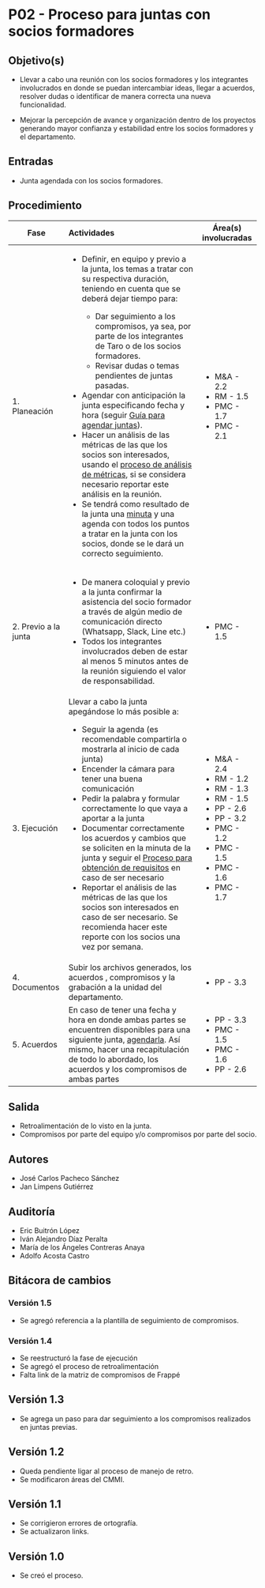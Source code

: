 # P02 - Proceso para juntas con socios formadores

## Objetivo(s)

- Llevar a cabo una reunión con los socios formadores y los integrantes involucrados en donde se puedan intercambiar
  ideas, llegar a acuerdos, resolver dudas o identificar de manera correcta una nueva funcionalidad.

- Mejorar la percepción de avance y organización dentro de los proyectos generando mayor confianza y estabilidad entre
  los socios formadores y el departamento.

## Entradas

- Junta agendada con los socios formadores.


## Procedimiento

| Fase |   Actividades   | Área(s) involucradas |
|------|:---------------|--------------------|
| 1. Planeación    | <ul align="left"><li>Definir, en equipo y previo a la junta, los temas a tratar con su respectiva duración, teniendo en cuenta que se deberá dejar tiempo para:</li><ul align="left"><li>Dar seguimiento a los compromisos, ya sea, por parte de los integrantes de Taro o de los socios formadores.</li><li>Revisar dudas o temas pendientes de juntas pasadas.</li></ul><li>Agendar con anticipación la junta especificando fecha y hora (seguir [Guía para agendar juntas](../guias/G01-guia-para-agendar-juntas)).</li><li>Hacer un análisis de las métricas de las que los socios son interesados, usando el <a href="https://taro-it.github.io/docs/procesos/P22-proceso-analisis-metricas">proceso de análisis de métricas</a>, si se considera necesario reportar este análisis en la reunión.</li><li>Se tendrá como resultado de la junta una [minuta](../plantillas/PL01-plantilla-para-minutas) y una agenda con todos los puntos a tratar en la junta con los socios, donde se le dará un correcto seguimiento.</li></ul> | <ul><li>M&A - 2.2</li><li>RM - 1.5</li><li>PMC - 1.7</li><li>PMC - 2.1</li></ul> |
| 2. Previo a la junta     | <ul><li>De manera coloquial y previo a la junta confirmar la asistencia del socio formador a través de algún medio de comunicación directo (Whatsapp, Slack, Line etc.)</li><li>Todos los integrantes involucrados deben de estar al menos 5 minutos antes de la reunión siguiendo el valor de responsabilidad.</li></ul> | <ul><li>PMC - 1.5</li></ul> |
| 3. Ejecución | Llevar a cabo la junta apegándose lo más posible a: <ul align="left"><li>Seguir la agenda (es recomendable compartirla o mostrarla al inicio de cada junta)</li><li>Encender la cámara para tener una buena comunicación  </li><li>Pedir la palabra y formular correctamente lo que vaya a aportar a la junta</li><li>Documentar correctamente los acuerdos y cambios que se soliciten en la minuta de la junta y seguir el <a href="../procesos/P05-proceso-requisitos">Proceso para obtención de requisitos</a> en caso de ser necesario </li><li>Reportar el análisis de las métricas de las que los socios son interesados en caso de ser necesario. Se recomienda hacer este reporte con los socios una vez por semana. </li></ul>  | <ul><li>M&A - 2.4</li><li>RM - 1.2</li><li>RM - 1.3</li><li>RM - 1.5</li><li>PP - 2.6</li><li>PP - 3.2</li><li>PMC - 1.2</li><li>PMC - 1.5</li><li>PMC - 1.6</li><li>PMC - 1.7</li></ul> |
| 4. Documentos | Subir los archivos generados, los acuerdos , compromisos  y la grabación a la unidad del departamento. | <ul><li>PP - 3.3</li></ul> |
| 5. Acuerdos | En caso de tener una fecha y hora en donde ambas partes se encuentren disponibles para una siguiente junta, [agendarla](../guias/G01-guia-para-agendar-juntas). Así mismo, hacer una recapitulación de todo lo abordado, los acuerdos y los compromisos de ambas partes | <ul><li>PP - 3.3</li><li>PMC - 1.5</li><li>PMC - 1.6</li><li>PP - 2.6</li></ul> |

## Salida

- Retroalimentación de lo visto en la junta.
- Compromisos por parte del equipo y/o compromisos por parte del socio.

## Autores

- José Carlos Pacheco Sánchez
- Jan Limpens Gutiérrez

## Auditoría

- Eric Buitrón López
- Iván Alejandro Díaz Peralta
- María de los Ángeles Contreras Anaya
- Adolfo Acosta Castro

## Bitácora de cambios

### Versión 1.5
- Se agregó referencia a la plantilla de seguimiento de compromisos.
### Versión 1.4
- Se reestructuró la fase de ejecución
- Se agregó el proceso de retroalimentación
- Falta link de la matriz de compromisos de Frappé

## Versión 1.3
- Se agrega un paso para dar seguimiento a los compromisos realizados en juntas previas.

## Versión 1.2
  - Queda pendiente ligar al proceso de manejo de retro.
  - Se modificaron áreas del CMMI.

## Versión 1.1
  - Se corrigieron errores de ortografía.
  - Se actualizaron links.

## Versión 1.0
  - Se creó el proceso.
